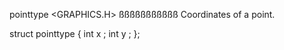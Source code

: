 
  pointtype                      <GRAPHICS.H>
 ßßßßßßßßßßß
Coordinates of a point.

  struct pointtype {
    int  x ;
    int  y ;
  };
